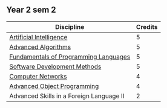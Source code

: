 ## Year 2 sem 2

| Discipline                                       | Credits |
|--------------------------------------------------|---------|
| [Artificial Intelligence](https://github.com/anamariapanait10/FMI-materials/tree/master/Year%20II/sem%202/Inteligenta%20artificiala)                          |    5    |
| [Advanced Algorithms](https://github.com/anamariapanait10/FMI-materials/tree/master/Year%20II/sem%202/Algoritmi%20avansati)                              |    5    |
| [Fundamentals of Programming Languages](https://github.com/anamariapanait10/FMI-materials/tree/master/Year%20II/sem%202/Fundamentele%20limbajelor%20de%20programare)           |    5    |
| [Software Development Methods](https://github.com/anamariapanait10/FMI-materials/tree/master/Year%20II/sem%202/Metode%20de%20dezvoltare%20software)                     |    5    |
| [Computer Networks](https://github.com/anamariapanait10/FMI-materials/tree/master/Year%20II/sem%202/Retele%20de%20calculatoare)                                |    4    |
| [Advanced Object Programming](https://github.com/anamariapanait10/FMI-materials/tree/master/Year%20II/sem%202/Programare%20avansata%20pe%20obiecte)                      |    4    |
| Advanced Skills in a Foreign Language II         |    2    |